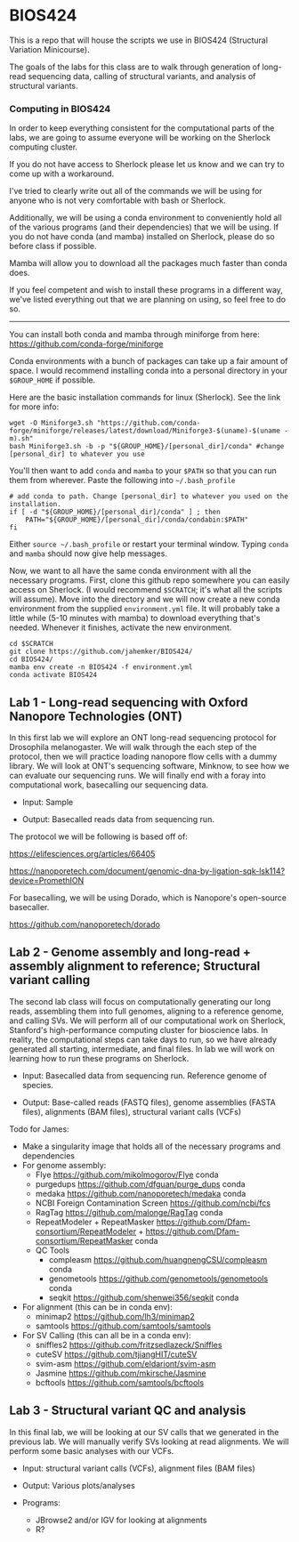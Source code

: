 # BIOS424
This is a repo that will house the scripts we use in BIOS424 (Structural Variation Minicourse).

The goals of the labs for this class are to walk through generation of long-read sequencing data, calling of structural variants, and analysis of structural variants.

### Computing in BIOS424
In order to keep everything consistent for the computational parts of the labs, we are going to assume everyone will be working on the Sherlock computing cluster.

If you do not have access to Sherlock please let us know and we can try to come up with a workaround.

I've tried to clearly write out all of the commands we will be using for anyone who is not very comfortable with bash or Sherlock.

Additionally, we will be using a conda environment to conveniently hold all of the various programs (and their dependencies) that we will be using. If you do not have conda (and mamba) installed on Sherlock, please do so before class if possible.

Mamba will allow you to download all the packages much faster than conda does.

If you feel competent and wish to install these programs in a different way, we've listed everything out that we are planning on using, so feel free to do so.

---

You can install both conda and mamba through miniforge from here: https://github.com/conda-forge/miniforge

Conda environments with a bunch of packages can take up a fair amount of space. I would recommend installing conda into a personal directory in your `$GROUP_HOME` if possible.

Here are the basic installation commands for linux (Sherlock). See the link for more info:
```
wget -O Miniforge3.sh "https://github.com/conda-forge/miniforge/releases/latest/download/Miniforge3-$(uname)-$(uname -m).sh"
bash Miniforge3.sh -b -p "${GROUP_HOME}/[personal_dir]/conda" #change [personal_dir] to whatever you use
```
You'll then want to add `conda` and `mamba` to your `$PATH` so that you can run them from wherever. Paste the following into `~/.bash_profile`
```
# add conda to path. Change [personal_dir] to whatever you used on the installation.
if [ -d "${GROUP_HOME}/[personal_dir]/conda" ] ; then
    PATH="${GROUP_HOME}/[personal_dir]/conda/condabin:$PATH"
fi
```
Either `source ~/.bash_profile` or restart your terminal window. Typing `conda` and `mamba` should now give help messages.

Now, we want to all have the same conda environment with all the necessary programs. First, clone this github repo somewhere you can easily access on Sherlock. (I would recommend `$SCRATCH`; it's what all the scripts will assume). Move into the directory and we will now create a new conda environment from the supplied `environment.yml` file. It will probably take a little while (5-10 minutes with mamba) to download everything that's needed. Whenever it finishes, activate the new environment.
```
cd $SCRATCH
git clone https://github.com/jahemker/BIOS424/
cd BIOS424/
mamba env create -n BIOS424 -f environment.yml
conda activate BIOS424
```

## Lab 1 - Long-read sequencing with Oxford Nanopore Technologies (ONT)
In this first lab we will explore an ONT long-read sequencing protocol for Drosophila melanogaster.
We will walk through the each step of the protocol, then we will practice loading nanopore flow cells with a dummy library.
We will look at ONT's sequencing software, Minknow, to see how we can evaluate our sequencing runs.
We will finally end with a foray into computational work, basecalling our sequencing data.

- Input: Sample

- Output: Basecalled reads data from sequencing run.

The protocol we will be following is based off of:

https://elifesciences.org/articles/66405

https://nanoporetech.com/document/genomic-dna-by-ligation-sqk-lsk114?device=PromethION

For basecalling, we will be using Dorado, which is Nanopore's open-source basecaller.

https://github.com/nanoporetech/dorado

## Lab 2 - Genome assembly and long-read + assembly alignment to reference; Structural variant calling
The second lab class will focus on computationally generating our long reads, assembling them into full genomes, aligning to a reference genome, and calling SVs.
We will perform all of our computational work on Sherlock, Stanford's high-performance computing cluster for bioscience labs. In reality, the computational steps can take days to run, so we have already generated all starting, intermediate, and final files.
In lab we will work on learning how to run these programs on Sherlock.

- Input: Basecalled data from sequencing run. Reference genome of species.

- Output: Base-called reads (FASTQ files), genome assemblies (FASTA files), alignments (BAM files), structural variant calls (VCFs)

Todo for James:
- Make a singularity image that holds all of the necessary programs and dependencies
- For genome assembly:
  - Flye https://github.com/mikolmogorov/Flye conda
  - purgedups https://github.com/dfguan/purge_dups conda
  - medaka https://github.com/nanoporetech/medaka conda
  - NCBI Foreign Contamination Screen https://github.com/ncbi/fcs
  - RagTag https://github.com/malonge/RagTag conda
  - RepeatModeler + RepeatMasker https://github.com/Dfam-consortium/RepeatModeler + https://github.com/Dfam-consortium/RepeatMasker conda
  - QC Tools
    - compleasm https://github.com/huangnengCSU/compleasm conda
    - genometools https://github.com/genometools/genometools conda
    - seqkit https://github.com/shenwei356/seqkit conda
- For alignment (this can be in conda env):
  - minimap2 https://github.com/lh3/minimap2
  - samtools https://github.com/samtools/samtools
- For SV Calling (this can all be in a conda env):
  - sniffles2 https://github.com/fritzsedlazeck/Sniffles
  - cuteSV https://github.com/tjiangHIT/cuteSV
  - svim-asm https://github.com/eldariont/svim-asm
  - Jasmine https://github.com/mkirsche/Jasmine
  - bcftools https://github.com/samtools/bcftools

## Lab 3 - Structural variant QC and analysis
In this final lab, we will be looking at our SV calls that we generated in the previous lab. We will manually verify SVs looking at read alignments. We will perform some basic analyses with our VCFs.

- Input: structural variant calls (VCFs), alignment files (BAM files)
- Output: Various plots/analyses

- Programs:
  - JBrowse2 and/or IGV for looking at alignments
  - R?
